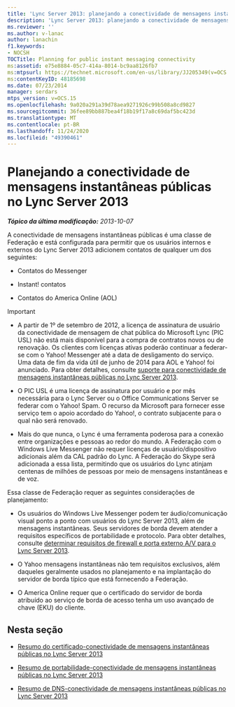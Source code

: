 ```yaml
---
title: 'Lync Server 2013: planejando a conectividade de mensagens instantâneas públicas'
description: 'Lync Server 2013: planejando a conectividade de mensagens instantâneas públicas.'
ms.reviewer: ''
ms.author: v-lanac
author: lanachin
f1.keywords:
- NOCSH
TOCTitle: Planning for public instant messaging connectivity
ms:assetid: e75e8884-05c7-414a-8014-bc9aa8126fb7
ms:mtpsurl: https://technet.microsoft.com/en-us/library/JJ205349(v=OCS.15)
ms:contentKeyID: 48185698
ms.date: 07/23/2014
manager: serdars
mtps_version: v=OCS.15
ms.openlocfilehash: 9a020a291a39d78aea9271926c99b508a8cd9827
ms.sourcegitcommit: 36fee89bb887bea4f18b19f17a8c69daf5bc423d
ms.translationtype: MT
ms.contentlocale: pt-BR
ms.lasthandoff: 11/24/2020
ms.locfileid: "49390461"
---
```

# <a name="planning-for-public-instant-messaging-connectivity-in-lync-server-2013"></a>Planejando a conectividade de mensagens instantâneas públicas no Lync Server 2013

<div data-xmlns="http://www.w3.org/1999/xhtml">

<div class="topic" data-xmlns="http://www.w3.org/1999/xhtml" data-msxsl="urn:schemas-microsoft-com:xslt" data-cs="https://msdn.microsoft.com/">

<div data-asp="https://msdn2.microsoft.com/asp">



</div>

<div id="mainSection">

<div id="mainBody">

<span> </span>

_**Tópico da última modificação:** 2013-10-07_

A conectividade de mensagens instantâneas públicas é uma classe de Federação e está configurada para permitir que os usuários internos e externos do Lync Server 2013 adicionem contatos de qualquer um dos seguintes:

  - Contatos do Messenger

  - Instant\! contatos

  - Contatos do America Online (AOL)

<div>


> [!IMPORTANT]  
> <UL>
> <LI>
> <P>A partir de 1º de setembro de 2012, a licença de assinatura de usuário da conectividade de mensagem de chat pública do Microsoft Lync (PIC USL) não está mais disponível para a compra de contratos novos ou de renovação. Os clientes com licenças ativas poderão continuar a federar-se com o Yahoo! Messenger até a data de desligamento do serviço. Uma data de fim da vida útil de junho de 2014 para AOL e Yahoo! foi anunciado. Para obter detalhes, consulte <A href="lync-server-2013-support-for-public-instant-messenger-connectivity.md">suporte para conectividade de mensagens instantâneas públicas no Lync Server 2013</A>.</P>
> <LI>
> <P>O PIC USL é uma licença de assinatura por usuário e por mês necessária para o Lync Server ou o Office Communications Server se federar com o Yahoo! Spam. O recurso da Microsoft para fornecer esse serviço tem o apoio acordado do Yahoo!, o contrato subjacente para o qual não será renovado.</P>
> <LI>
> <P>Mais do que nunca, o Lync é uma ferramenta poderosa para a conexão entre organizações e pessoas ao redor do mundo. A Federação com o Windows Live Messenger não requer licenças de usuário/dispositivo adicionais além da CAL padrão do Lync. A Federação do Skype será adicionada a essa lista, permitindo que os usuários do Lync atinjam centenas de milhões de pessoas por meio de mensagens instantâneas e de voz.</P></LI></UL>



</div>

Essa classe de Federação requer as seguintes considerações de planejamento:

  - Os usuários do Windows Live Messenger podem ter áudio/comunicação visual ponto a ponto com usuários do Lync Server 2013, além de mensagens instantâneas. Seus servidores de borda devem atender a requisitos específicos de portabilidade e protocolo. Para obter detalhes, consulte [determinar requisitos de firewall e porta externo A/V para o Lync Server 2013](lync-server-2013-determine-external-a-v-firewall-and-port-requirements.md).

  - O Yahoo mensagens instantâneas não tem requisitos exclusivos, além daqueles geralmente usados no planejamento e na implantação do servidor de borda típico que está fornecendo a Federação.

  - O America Online requer que o certificado do servidor de borda atribuído ao serviço de borda de acesso tenha um uso avançado de chave (EKU) do cliente.

<div>

## <a name="in-this-section"></a>Nesta seção

  - [Resumo do certificado-conectividade de mensagens instantâneas públicas no Lync Server 2013](lync-server-2013-certificate-summary-public-instant-messaging-connectivity.md)

  - [Resumo de portabilidade-conectividade de mensagens instantâneas públicas no Lync Server 2013](lync-server-2013-port-summary-public-instant-messaging-connectivity.md)

  - [Resumo de DNS-conectividade de mensagens instantâneas públicas no Lync Server 2013](https://technet.microsoft.com/library/jj618375\(v=ocs.15\))

</div>

</div>

<span> </span>

</div>

</div>

</div>

